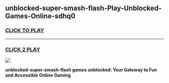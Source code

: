 
## unblocked-super-smash-flash-Play-Unblocked-Games-Online-sdhq0
<h3>
<a href="https://premium76.site?title=unblocked-super-smash-flash&ref=25A">CLICK TO PLAY</a></h3>
<hr>

<h3>
<a href="https://premium76.site?title=unblocked-super-smash-flash&ref=25A">CLICK 2 PLAY</a>
  
</h3>

<a href="https://premium76.site?title=unblocked-super-smash-flash&ref=25A"><img src="https://clearcache.store/games.png"></a>


**unblocked-super-smash-flash games unblocked: Your Gateway to Fun and Accessible Online Gaming**
